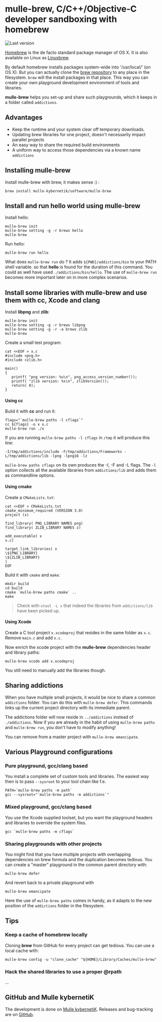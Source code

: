 <!-- [comment]: <> (DO NOT EDIT THIS FILE. EDIT THE TEMPLATE "templates/dox/mulle-brew/README.md.scion") -->
# mulle-brew, C/C++/Objective-C developer sandboxing with homebrew

![Last version](https://img.shields.io/github/tag/mulle-nat/mulle-bootstrap.svg)

[Homebrew](//brew.sh) is the de facto standard package manager of OS X. It is also
available on Linux as [Linuxbrew](linuxbrew.sh).

By default homebrew installs packages system-wide into '/usr/local/' (on OS X). But you can actually clone the [brew repository](https://github.com/Homebrew/brew/) to any place in the filesystem. `brew` will the install packages in that place. This way you can create your own playground development environment of tools and libraries.

**mulle-brew** helps you set-up and share such playgrounds, which it keeps in a folder called `addictions`.

## Advantages

* Keep the runtime and your system clear off temporary downloads.
* Updating brew libraries for one project, doesn't necessarily impact parallel projects
* An easy way to share the required build environments
* A uniform way to access those dependencies via a known name `addictions`


## Installing **mulle-brew**

Install mulle-brew with brew, it makes sense :) :

```
brew install mulle-kybernetik/software/mulle-brew
```

## Install and run hello world using **mulle-brew**

Install hello:

```
mulle-brew init
mulle-brew setting -g -r brews hello
mulle-brew
```

Run hello:

```
mulle-brew run hello
```

What does `mulle-brew run` do ? It adds `${PWD}/addictions/bin` to your PATH shell variable. so that **hello** is found for the duration of this command. You could as well have used `./addictions/bin/hello`. The use of `mulle-brew run` becomes more important later on in more complex scenarios.


## Install some libraries with **mulle-brew** and use them with cc, Xcode and clang

Install **libpng** and **zlib**:

```
mulle-brew init
mulle-brew setting -g -r brews libpng
mulle-brew setting -g -r -a brews zlib
mulle-brew
```

Create a small test program:

```
cat <<EOF > x.c
#include <png.h>
#include <zlib.h>

main()
{
   printf( "png version: %u\n", png_access_version_number());
   printf( "zlib version: %s\n", zlibVersion());
   return( 0);
}
```

#### Using cc

Build it with **cc** and run it:

```
flags="`mulle-brew paths -l cflags`"
cc ${flags} -o x x.c
mulle-brew run ./x
```

If you are running `mulle-brew paths -l cflags` in `/tmp` it will produce this
line:

```
-I/tmp/addictions/include -F/tmp/addictions/Frameworks -L/tmp/addictions/lib -lpng -lpng16 -lz
```

`mulle-brew paths cflags` on its own produces the -I, -F and -L flags. The `-l` option collects all the available libraries from `addictions/lib` and adds them as commandline options.


#### Using cmake


Create a `CMakeLists.txt`:

```
cat <<EOF > CMakeLists.txt
cmake_minimum_required (VERSION 3.0)
project (x)

find_library( PNG_LIBRARY NAMES png)
find_library( ZLIB_LIBRARY NAMES z)

add_executable( x
x.c)

target_link_libraries( x
\${PNG_LIBRARY}
\${ZLIB_LIBRARY}
)
EOF
```

Build it with `cmake` and `make`:

```
mkdir build
cd build
cmake `mulle-brew paths cmake` ..
make
```

> Check with `otool -L x` that indeed the libraries from `addictions/lib` have been picked up.




#### Using Xcode

Create a C tool project `x.xcodeproj` that resides in the same folder as `x.c`. Remove `main.c` and add `x.c`.

Now enrich the xcode project with the **mulle-brew** dependencies header and library paths:

```
mulle-brew xcode add x.xcodeproj
```

You still need to manually add the libraries though.



## Sharing addictions

When you have multiple small projects, it would be nice to share a common `addictions` folder. You can do this with  `mulle-brew defer`. This commands links up the current project directory with its immediate parent. 

The addictions folder will now reside in `../addictions` instead of `./addictions`. Now
if you are already in the habit of using `mulle-brew paths` and `mulle-brew run`, you don't have to modify anything!

You can remove from a master project with `mulle-brew emancipate`.


## Various Playground configurations


### Pure playground, gcc/clang based

You install a complete set of custom tools and libraries. The easiest way then
is to pass `--sysroot` to your tool chain like f.e.

```
PATH=`mulle-brew paths -m path`
gcc --sysroot="`mulle-brew paths -m addictions`"
```

### Mixed playground, gcc/clang based

You use the Xcode supplied toolset, but you want the playground headers and
libraries to override the system files.

```
gcc `mulle-brew paths -m cflags`
```


### Sharing playgrounds with other projects

You might find that you have multiple projects with overlapping dependencies on
brew formula and the duplication becomes tedious. You can create a "master"
playground in the common parent directory with:

```
mulle-brew defer
```

And revert back to a private playground with

```
mulle-brew emancipate
```

Here the use of `mulle-brew paths` comes in handy, as it adapts to the
new position of the `addictions` folder in the filesystem.

## Tips

### Keep a cache of homebrew locally

Cloning **brew** from GitHub for every project can get tedious. You can use a local cache with:

```
mulle-brew config -u "clone_cache" "${HOME}/Library/Caches/mulle-brew"
```

### Hack the shared libraries to use a proper @rpath

...



## GitHub and Mulle kybernetiK

The development is done on [Mulle kybernetiK](https://www.mulle-kybernetik.com/software/git/mulle-bootstrap/master). Releases and bug-tracking are on [GitHub](https://github.com/mulle-nat/mulle-bootstrap).


